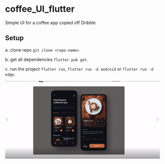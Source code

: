 # coffee_UI_flutter
Simple UI for a coffee app copied off Dribble

## Setup
 a. clone repo `git clone <repo-name>`.

 b. get all dependencies `flutter pub get`.

 c. run the project `flutter run`, `flutter run -d android` or `flutter run -d edge`.

![Model](https://github.com/Phant0m-a/coffee_UI_flutter/blob/main/sample/coffee_app.JPG)


